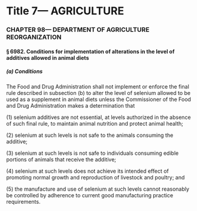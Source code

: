 
# Title 7— AGRICULTURE
### CHAPTER 98— DEPARTMENT OF AGRICULTURE REORGANIZATION
#### § 6982. Conditions for implementation of alterations in the level of additives allowed in animal diets
##### (a) Conditions

The Food and Drug Administration shall not implement or enforce the final rule described in subsection (b) to alter the level of selenium allowed to be used as a supplement in animal diets unless the Commissioner of the Food and Drug Administration makes a determination that

(1) selenium additives are not essential, at levels authorized in the absence of such final rule, to maintain animal nutrition and protect animal health;

(2) selenium at such levels is not safe to the animals consuming the additive;

(3) selenium at such levels is not safe to individuals consuming edible portions of animals that receive the additive;

(4) selenium at such levels does not achieve its intended effect of promoting normal growth and reproduction of livestock and poultry; and

(5) the manufacture and use of selenium at such levels cannot reasonably be controlled by adherence to current good manufacturing practice requirements.
